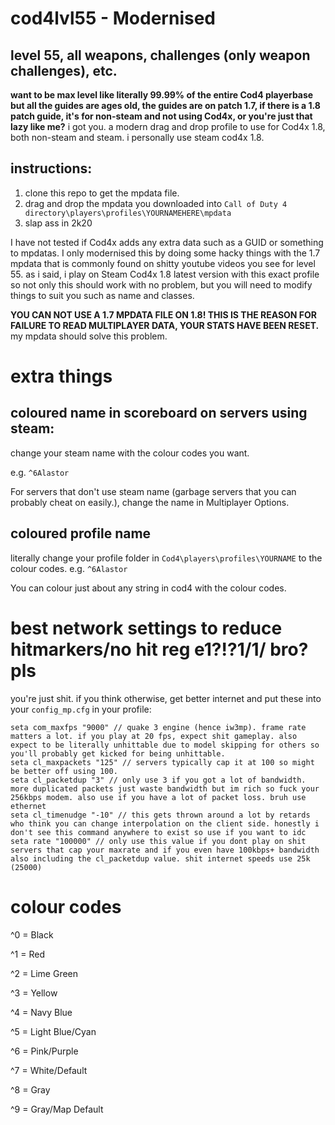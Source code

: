 # cod4lvl55 - Modernised
## level 55, all weapons, challenges (only weapon challenges), etc.

**want to be max level like literally 99.99% of the entire Cod4 playerbase but all the guides are ages old,
the guides are on patch 1.7,
if there is a 1.8 patch guide, it's for non-steam and not using Cod4x,
or you're just that lazy like me?**
i got you. a modern drag and drop profile to use for Cod4x 1.8, both non-steam and steam. i personally use steam cod4x 1.8.

## instructions:
1. clone this repo to get the mpdata file.
2. drag and drop the mpdata you downloaded into `Call of Duty 4 directory\players\profiles\YOURNAMEHERE\mpdata`
3. slap ass in 2k20

I have not tested if Cod4x adds any extra data such as a GUID or something to mpdatas. I only modernised this by doing some hacky things with the 1.7 mpdata that is commonly found on shitty youtube videos you see for level 55. 
as i said, i play on Steam Cod4x 1.8 latest version with this exact profile so not only this should work with no problem, but you will need to modify things to suit you such as name and classes.

**YOU CAN NOT USE A 1.7 MPDATA FILE ON 1.8! THIS IS THE REASON FOR FAILURE TO READ MULTIPLAYER DATA, YOUR STATS HAVE BEEN RESET.** my mpdata should solve this problem.

# extra things

## coloured name in scoreboard on servers using steam:

change your steam name with the colour codes you want. 

e.g. `^6Alastor`

For servers that don't use steam name (garbage servers that you can probably cheat on easily.), change the name in Multiplayer Options.

## coloured profile name
literally change your profile folder in `Cod4\players\profiles\YOURNAME` to the colour codes. e.g. `^6Alastor`

You can colour just about any string in cod4 with the colour codes.

# best network settings to reduce hitmarkers/no hit reg e1?!?1/1/  bro?pls
you're just shit. if you think otherwise, get better internet and put these into your `config_mp.cfg` in your profile:
```
seta com_maxfps "9000" // quake 3 engine (hence iw3mp). frame rate matters a lot. if you play at 20 fps, expect shit gameplay. also expect to be literally unhittable due to model skipping for others so you'll probably get kicked for being unhittable.
seta cl_maxpackets "125" // servers typically cap it at 100 so might be better off using 100. 
seta cl_packetdup "3" // only use 3 if you got a lot of bandwidth. more duplicated packets just waste bandwidth but im rich so fuck your 256kbps modem. also use if you have a lot of packet loss. bruh use ethernet
seta cl_timenudge "-10" // this gets thrown around a lot by retards who think you can change interpolation on the client side. honestly i don't see this command anywhere to exist so use if you want to idc 
seta rate "100000" // only use this value if you dont play on shit servers that cap your maxrate and if you even have 100kbps+ bandwidth also including the cl_packetdup value. shit internet speeds use 25k (25000)
```

# colour codes
^0 = Black

^1 = Red

^2 = Lime Green

^3 = Yellow

^4 = Navy Blue

^5 = Light Blue/Cyan

^6 = Pink/Purple

^7 = White/Default

^8 = Gray

^9 = Gray/Map Default
